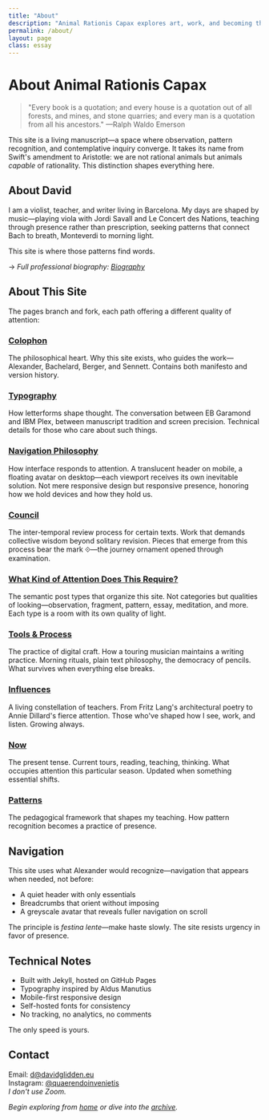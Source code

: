 ```yaml
---
title: "About"
description: "Animal Rationis Capax explores art, work, and becoming through the lens of a violist and teacher in Barcelona."
permalink: /about/
layout: page
class: essay
---
```


# About Animal Rationis Capax

<blockquote class="poetic">
"Every book is a quotation; and every house is a quotation out of all forests, and mines, and stone quarries; and every man is a quotation from all his ancestors."
—<span class="small-caps">Ralph Waldo Emerson</span>
</blockquote>

<p class="drop-cap">This site is a living manuscript—a space where observation, pattern recognition, and contemplative inquiry converge. It takes its name from Swift's amendment to Aristotle: we are not rational animals but animals <em>capable</em> of rationality. This distinction shapes everything here.</p>

## About David

I am a violist, teacher, and writer living in Barcelona. My days are shaped by music—playing viola with <span class="small-caps">Jordi Savall</span> and <span class="small-caps">Le Concert des Nations</span>, teaching through presence rather than prescription, seeking patterns that connect Bach to breath, Monteverdi to morning light.

This site is where those patterns find words.

→ *Full professional biography: [Biography](/bio/)*

<div class="ornament personal"></div>

## About This Site

The pages branch and fork, each path offering a different quality of attention:

### [Colophon](/colophon/)
The philosophical heart. Why this site exists, who guides the work—<span class="small-caps">Alexander</span>, <span class="small-caps">Bachelard</span>, <span class="small-caps">Berger</span>, and <span class="small-caps">Sennett</span>. Contains both manifesto and version history.

### [Typography](/typography/)
How letterforms shape thought. The conversation between <span class="small-caps">EB Garamond</span> and <span class="small-caps">IBM Plex</span>, between manuscript tradition and screen precision. Technical details for those who care about such things.

### [Navigation Philosophy](/navigation-philosophy/)
How interface responds to attention. A translucent header on mobile, a floating avatar on desktop—each viewport receives its own inevitable solution. Not mere responsive design but responsive presence, honoring how we hold devices and how they hold us.

### [Council](/council/)
The inter-temporal review process for certain texts. Work that demands collective wisdom beyond solitary revision. Pieces that emerge from this process bear the mark ⟐—the journey ornament opened through examination.

### [What Kind of Attention Does This Require?](/attention/)
The semantic post types that organize this site. Not categories but qualities of looking—observation, fragment, pattern, essay, meditation, and more. Each type is a room with its own quality of light.

### [Tools & Process](/tools/)
The practice of digital craft. How a touring musician maintains a writing practice. Morning rituals, plain text philosophy, the democracy of pencils. What survives when everything else breaks.

### [Influences](/influences/)
A living constellation of teachers. From Fritz Lang's architectural poetry to Annie Dillard's fierce attention. Those who've shaped how I see, work, and listen. Growing always.

### [Now](/now/)
The present tense. Current tours, reading, teaching, thinking. What occupies attention this particular season. Updated when something essential shifts.

### [Patterns](/patterns/)
The pedagogical framework that shapes my teaching. How pattern recognition becomes a practice of presence.

<div class="ornament section"></div>

## Navigation

This site uses what Alexander would recognize—navigation that appears when needed, not before:

- A quiet header with only essentials
- Breadcrumbs that orient without imposing  
- A greyscale avatar that reveals fuller navigation on scroll

The principle is *festina lente*—make haste slowly. The site resists urgency in favor of presence.

## Technical Notes

- Built with Jekyll, hosted on GitHub Pages
- Typography inspired by Aldus Manutius  
- Mobile-first responsive design
- Self-hosted fonts for consistency
- No tracking, no analytics, no comments

The only speed is yours.

## Contact

Email: [d@davidglidden.eu](mailto:d@davidglidden.eu)  
Instagram: [@quaerendoinvenietis](https://instagram.com/quaerendoinvenietis)  
*I don't use Zoom.*

<div class="ornament philosophical"></div>

*Begin exploring from [home](/) or dive into the [archive](/archive/).*